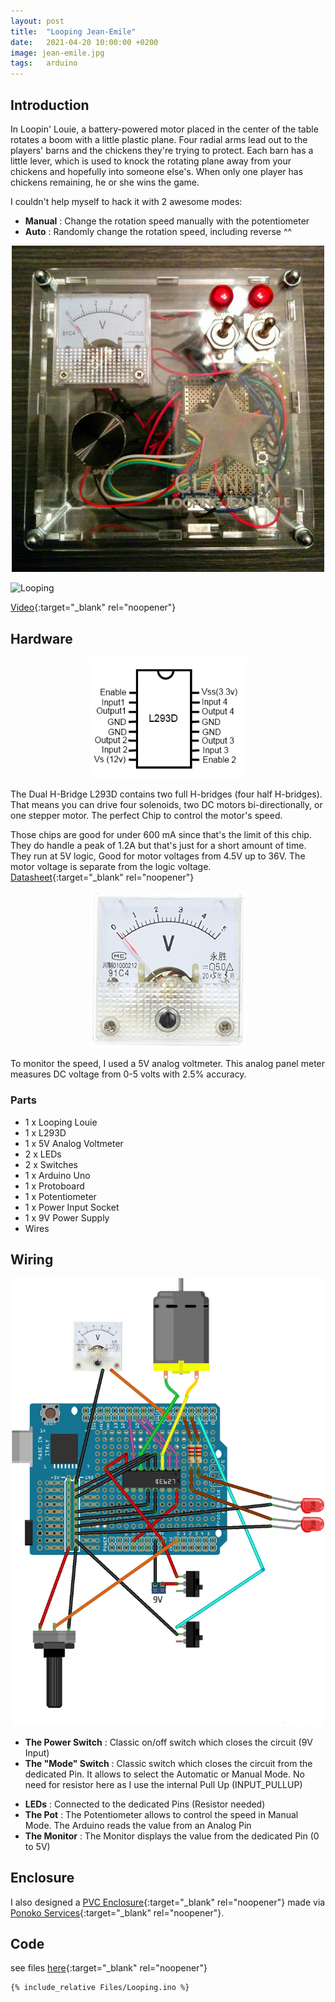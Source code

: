 ```yaml
---
layout: post
title:  "Looping Jean-Emile"
date:   2021-04-20 10:00:00 +0200
image: jean-emile.jpg
tags:   arduino
---
```

## Introduction ##
In Loopin' Louie, a battery-powered motor placed in the center of the table rotates a boom with a little plastic plane. Four radial arms lead out to the players' barns and the chickens they're trying to protect. Each barn has a little lever, which is used to knock the rotating plane away from your chickens and hopefully into someone else's. When only one player has chickens remaining, he or she wins the game.

I couldn't help myself to hack it with 2 awesome modes: 
* __Manual__ : Change the rotation speed manually with the potentiometer
* __Auto__ : Randomly change the rotation speed, including reverse ^^

<p align='center'><img src='https://raw.githubusercontent.com/PaulFinch/paulfinch.github.io/master/_posts/Projects/Arduino/Looping_Jean-Emile/Images/Looping.jpg' width='500'></p>

![Looping](/Images/Looping.jpg)

[Video](https://www.youtube.com/watch?v=b-XIl642PzY){:target="_blank" rel="noopener"}

## Hardware ##
<p align='center'><img src='https://raw.githubusercontent.com/PaulFinch/paulfinch.github.io/master/_posts/Projects/Arduino/Looping_Jean-Emile/Images/L293D.png' width='250'></p>

The Dual H-Bridge L293D contains two full H-bridges (four half H-bridges). That means you can drive four solenoids, two DC motors bi-directionally, or one stepper motor. The perfect Chip to control the motor's speed.

Those chips are good for under 600 mA since that's the limit of this chip. They do handle a peak of 1.2A but that's just for a short amount of time. They run at 5V logic, Good for motor voltages from 4.5V up to 36V. The motor voltage is separate from the logic voltage. [Datasheet](https://www.sparkfun.com/datasheets/IC/SN754410.pdf){:target="_blank" rel="noopener"}

<p align='center'><img src='https://raw.githubusercontent.com/PaulFinch/paulfinch.github.io/master/_posts/Projects/Arduino/Looping_Jean-Emile/Images/Voltmeter.jpg' width='250'></p>

To monitor the speed, I used a 5V analog voltmeter. This analog panel meter measures DC voltage from 0-5 volts with 2.5% accuracy.

### Parts ###
* 1 x Looping Louie
* 1 x L293D
* 1 x 5V Analog Voltmeter
* 2 x LEDs
* 2 x Switches
* 1 x Arduino Uno
* 1 x Protoboard
* 1 x Potentiometer
* 1 x Power Input Socket
* 1 x 9V Power Supply
* Wires

## Wiring ##
<p align='center'><img src='https://raw.githubusercontent.com/PaulFinch/paulfinch.github.io/master/_posts/Projects/Arduino/Looping_Jean-Emile/Fritzing/Schematic.png' width='500'></p>

* __The Power Switch__ : Classic on/off switch which closes the circuit (9V Input)
* __The "Mode" Switch__ : Classic switch which closes the circuit from the dedicated Pin. It allows to select the Automatic or Manual Mode. No need for resistor here as I use the internal Pull Up (INPUT_PULLUP)</p>
* __LEDs__ : Connected to the dedicated Pins (Resistor needed)
* __The Pot__ : The Potentiometer allows to control the speed in Manual Mode. The Arduino reads the value from an Analog Pin
* __The Monitor__ : The Monitor displays the value from the dedicated Pin (0 to 5V)

## Enclosure ##
I also designed a [PVC Enclosure](https://github.com/PaulFinch/paulfinch.github.io/blob/master/_posts/Projects/Arduino/Looping_Jean-Emile/Enclosure/Enclosure.svg){:target="_blank" rel="noopener"} made via [Ponoko Services](https://www.ponoko.com){:target="_blank" rel="noopener"}.

## Code ##
see files [here](https://github.com/PaulFinch/paulfinch.github.io/tree/main/_posts/Projects/Arduino/Looping_Jean-Emile/Files){:target="_blank" rel="noopener"}

```
{% include_relative Files/Looping.ino %}
```